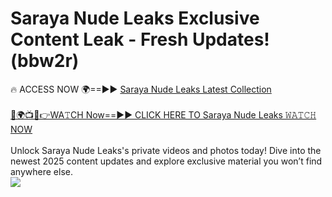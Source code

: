 # Saraya Nude Leaks Exclusive Content Leak - Fresh Updates! (bbw2r)

🔥 ACCESS NOW 🌍==►► <a href="https://tinyurl.com/yc657z5k" rel="nofollow">Saraya Nude Leaks Latest Collection</a>
<br><br>
[🔴🌍📺📱👉WA𝚃CH Now==►► CLICK HERE TO Saraya Nude Leaks 𝚆𝙰𝚃𝙲𝙷 NOW](https://tinyurl.com/yc657z5k)
<br><br>
Unlock Saraya Nude Leaks's private videos and photos today! Dive into the newest 2025 content updates and explore exclusive material you won’t find anywhere else.
<br>
<a href="https://tinyurl.com/yc657z5k" rel="nofollow" data-target="animated-image.originalLink"><img src="https://camo.githubusercontent.com/8a4f000d20f83aca3bf7ec5f350d767afa0574a8a352519fd8cfa583a6f93a33/68747470733a2f2f692e696d6775722e636f6d2f644a486b345a712e676966" data-canonical-src="https://i.imgur.com/dJHk4Zq.gif" style="max-width: 100%; display: inline-block;" data-target="animated-image.originalImage"></a>
<br>
